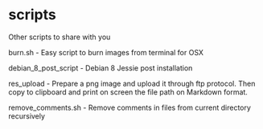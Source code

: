 # scripts
Other scripts to share with you

burn.sh - Easy script to burn images from terminal for OSX

debian_8_post_script - Debian 8 Jessie post installation

res_upload - Prepare a png image and upload it through ftp protocol. Then copy to clipboard and print on screen the file path on Markdown format.

remove_comments.sh - Remove comments in files from current directory recursively
